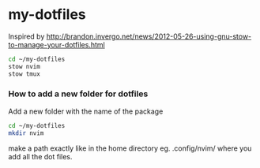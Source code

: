 # my-dotfiles

Inspired by http://brandon.invergo.net/news/2012-05-26-using-gnu-stow-to-manage-your-dotfiles.html

```sh
cd ~/my-dotfiles
stow nvim
stow tmux
```

### How to add a new folder for dotfiles
Add a new folder with the name of the package

```sh
cd ~/my-dotfiles
mkdir nvim
```

make a path exactly like in the home directory eg. .config/nvim/ where you add all the dot files.
